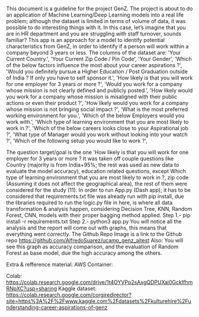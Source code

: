 This document is a guideline for the project GenZ.
The project is about to do an application of Machine Learning/Deep Learning models into a real life problem; although the dataset is limited in terms of volume of data, it was possible to do interesting things with it. In this case, let’s imagine that you are in HR department and you are struggling with staff turnover, sounds familiar? This app is an approach for a model to identify potential characteristics from GenZ, in order to identify if a person will work within a company beyond 3 years or less.
The columns of the dataset are:
'Your Current Country.', 'Your Current Zip Code / Pin Code',
       'Your Gender',
       'Which of the below factors influence the most about your career aspirations ?',
       'Would you definitely pursue a Higher Education / Post Graduation outside of India ? If only you have to self sponsor it.',
       'How likely is that you will work for one employer for 3 years or more ?',
       'Would you work for a company whose mission is not clearly defined and publicly posted.',
       'How likely would you work for a company whose mission is misaligned with their public actions or even their product ?',
       'How likely would you work for a company whose mission is not bringing social impact ?',
       'What is the most preferred working environment for you.',
       'Which of the below Employers would you work with.',
       'Which type of learning environment that you are most likely to work in ?',
       'Which of the below careers looks close to your Aspirational job ?',
       'What type of Manager would you work without looking into your watch ?',
       'Which of the following setup you would like to work ?',

The question target/goal is the one 'How likely is that you will work for one employer for 3 years or more ?
It was taken off couple questions like Country (majority is from India+95%; the rest was used as new data to evaluate the model accuracy), education related questions, except Which type of learning environment that you are most likely to work in ?, zip code (Assuming it does not affect the geographical area), the rest of them were considered for the study (11).
In order to run App.py (Dash app); it has to be considered that requirements.txt file was already run with pip install, due the libraries required to run the logic.py file in here, is where all data transformation & analysis happen, considering Decision Tree, KNN, Random Forest, CNN, models with their proper bagging method applied.
Step 1.- pip install -r requirements.txt
Step 2.- python3 app.py 
You will notice all the analysis and the report will come out with graphs, this means that everything went correctly.
The Github Repo Image is a link to the Github repo
https://github.com/AlfredoSuarez/ucamp_genz_aitest
Also:
You will see this graph as accuracy comparison, and the evaluation of Random Forest as base model, due the high accuracy among the others.

Extra  & refference material:
AWS Container:

Colab: https://colab.research.google.com/drive/1t4OYVPp2sAxgQDPUXai0GckIfhmRNpXC?usp=sharing 
Kaggle dataset: https://colab.research.google.com/corgiredirector?site=https%3A%2F%2Fwww.kaggle.com%2Fdatasets%2Fkulturehire%2Funderstanding-career-aspirations-of-genz 
